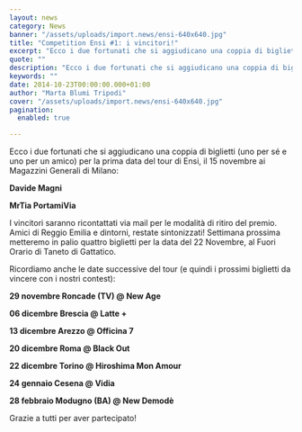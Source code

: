 ```yaml
---
layout: news
category: News
banner: "/assets/uploads/import.news/ensi-640x640.jpg"
title: "Competition Ensi #1: i vincitori!"
excerpt: "Ecco i due fortunati che si aggiudicano una coppia di biglietti (uno per sé e uno per un amico) per la prima data del tour di Ensi, il 15 novembre ai Magazzini Generali di Milano: Davide Magni MrTia PortamiVia I vincitori saranno ricontattati via mail per le modalità di ritiro del premio. Amici di Reggio [&hellip"
quote: ""
description: "Ecco i due fortunati che si aggiudicano una coppia di biglietti (uno per sé e uno per un amico) per la prima data del tour di Ensi, il 15 novembre ai Magazzini Generali di Milano: Davide Magni MrTia PortamiVia I vincitori saranno ricontattati via mail per le modalità di ritiro del premio. Amici di Reggio [&hellip"
keywords: ""
date: 2014-10-23T00:00:00.000+01:00
author: "Marta Blumi Tripodi"
cover: "/assets/uploads/import.news/ensi-640x640.jpg"
pagination:
  enabled: true

---
```


[](https://hotmc.com/wp-content/uploads/2014/07/ensi.jpg)

Ecco i due fortunati che si aggiudicano una coppia di biglietti (uno per sé e uno per un amico) per la prima data del tour di Ensi, il 15 novembre ai Magazzini Generali di Milano:

**Davide Magni**

**MrTia PortamiVia**

I vincitori saranno ricontattati via mail per le modalità di ritiro del premio. Amici di Reggio Emilia e dintorni, restate sintonizzati! Settimana prossima metteremo in palio quattro biglietti per la data del 22 Novembre, al Fuori Orario di Taneto di Gattatico.

Ricordiamo anche le date successive del tour (e quindi i prossimi biglietti da vincere con i nostri contest):

**29 novembre Roncade (TV) @ New Age**

**06 dicembre Brescia @ Latte +**

**13 dicembre Arezzo @ Officina 7**

**20 dicembre Roma @ Black Out**

**22 dicembre Torino @ Hiroshima Mon Amour**

**24 gennaio Cesena @ Vidia**

**28 febbraio Modugno (BA) @ New Demodè**

Grazie a tutti per aver partecipato!